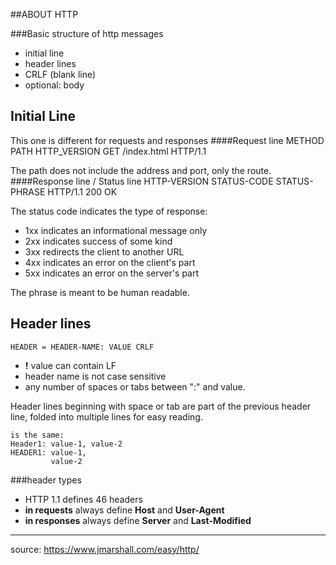 ##ABOUT HTTP

###Basic structure of http messages

- initial line
- header lines
- CRLF (blank line)
- optional: body

Initial Line
-
This one is different for requests and responses
####Request line
    METHOD PATH HTTP_VERSION
    GET /index.html HTTP/1.1

The path does not include the address and port, only the route.
####Response line / Status line
    HTTP-VERSION STATUS-CODE STATUS-PHRASE
    HTTP/1.1 200 OK

The status code indicates the type of response:
- 1xx indicates an informational message only
- 2xx indicates success of some kind
- 3xx redirects the client to another URL
- 4xx indicates an error on the client's part
- 5xx indicates an error on the server's part 

The phrase is meant to be human readable.

Header lines
-
    HEADER = HEADER-NAME: VALUE CRLF
- **!** value can contain LF
- header name is not case sensitive
- any number of spaces or tabs between ":" and value.

Header lines beginning with space or tab are part of the previous header line, folded into multiple lines for easy reading.

    is the same:
    Header1: value-1, value-2
    HEADER1: value-1,
             value-2

###header types
- HTTP 1.1 defines 46 headers
- **in requests** always define **Host** and **User-Agent**
- **in responses** always define **Server** and **Last-Modified**

---
source: https://www.jmarshall.com/easy/http/